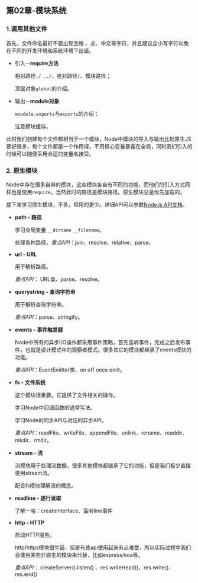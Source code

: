 ## 第02章-模块系统

### 1.调用其他文件

首先，文件命名最好不要出现空格 、点、中文等字符，并且建议全小写字符以免在不同的开发环境和系统环境下出错。

- 引入--**require方法**

  相对路径`./ ../`、绝对路径`/`、模块路径；

  顶层对象`global`的介绍。

- 输出--**module对象**

  `moudule.exports`与`exports`的介绍；

  注意模块缓存。

此时我们创建每个文件都相当于一个模块，Node中模块的导入与输出比起原生JS要好很多，每个文件都是一个作用域，不用担心变量暴露在全局，同时我们引入的时候可以随便采用合适的变量名接受。

### 2. 原生模块

Node中存在很多自带的模块，这些模块各自有不同的功能，而他们的引入方式同样也是使用`require`，当然此时的路径是模块路径。原生模块总是优先加载的。

接下来学习原生模块，不多，常用的更少。详细API可以参数[Node.js API文档](http://nodejs.cn/api/events.html#events_emitter_addlistener_eventname_listener)。

- **path - 路径**

  学习全局变量 `__dirname` `__filename`。

  处理各种路径，*重点API*：join、resolve、relative、parse。

- **url - URL**

  用于解析路径。

  *重点API*： URL类、parse、resolve。

- **querystring - 查询字符串**

  用于解析查询字符串。

  *重点API*：parse、stringify。

- **events - 事件触发器**

  Node中所有的异步I/O操作都采用事件策略，首先监听事件，完成之后发布事件，也就是设计模式中的观察者模式。很多其它的模块都继承了events模块的功能。

  *重点API*：EventEmitter类、on off once emit。

- **fs - 文件系统**

  这个模块很重要。它提供了文件相关的操作。

  学习Node中回调函数的通常写法。

  学习Node的同步API与对应的异步API。

  *重点API*：readFile、writeFile、appendFile、unlink、rename、readdir、mkdir、rmdir。

- **stream - 流**

  流模块用于处理流数据，很多其他模块都继承了它的功能，但是我们极少直接使用stream流。

  配合fs模块理解流的概念。

- **readline - 逐行读取**

  了解一哈：createInterface、监听line事件

- **http - HTTP**

  启动HTTP服务。

  http/https模块很牛逼，但是有些api使用起来有点难受，所以实际过程中我们会使用某些非原生的模块来代替，比如express/koa等。 

  *重点API*：.createServer().listen() 、res.writeHead()、res.write()、res.end()

















